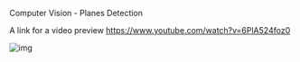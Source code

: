 
Computer Vision - Planes Detection

A link for a video preview https://www.youtube.com/watch?v=6PlA524foz0

![img](https://imgur.com/ggNR6RP.jpeg)

